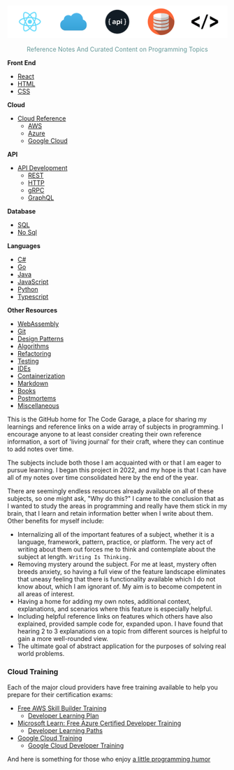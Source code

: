 <p align="center">
  <img src="assets/images/banner.png" alt="banner"/>
</p>

<p align="center">
  <span style="color: #669999">Reference Notes And Curated Content on Programming Topics</span>
</p>

**Front End**

- [React](./react/)
- [HTML](./html/)
- [CSS](./css/)

**Cloud**

- [Cloud Reference](CloudDev/)
  - [AWS](/AWS/)
  - [Azure](/Azure/)
  - [Google Cloud](/GoogleCloud/)

**API**

- [API Development](apis/)
  - [REST](/rest-api/)
  - [HTTP](/http-api/)
  - [gRPC](/grpc-api/)
  - [GraphQL](/graphql-api/)

**Database**

- [SQL](structured-query-language/)
- [No Sql](nosql/)

**Languages**

- [C#](./csharp/)
- [Go](./go/)
- [Java](./java/)
- [JavaScript](./javascript/)
- [Python](./python/)
- [Typescript](./typescript/)

**Other Resources**

- [WebAssembly](./webassembly/)
- [Git](./git/)
- [Design Patterns](./designpatterns/)
- [Algorithms](./algorithms/)
- [Refactoring](./refactoring/)
- [Testing](./testing/)
- [IDEs](./ides/)
- [Containerization](./containerization/)
- [Markdown](./markdown/)
- [Books](./books/)
- [Postmortems](./postmortems/)
- [Miscellaneous](./other/)

This is the GitHub home for The Code Garage, a place for sharing my learnings and reference links on a wide array of subjects in programming. I encourage anyone to at least consider creating their own reference information, a sort of 'living journal' for their craft, where they can continue to add notes over time.

The subjects include both those I am acquainted with or that I am eager to pursue learning. I began this project in 2022, and my hope is that I can have all of my notes over time consolidated here by the end of the year.

There are seemingly endless resources already available on all of these subjects, so one might ask, "Why do this?" I came to the conclusion that as I wanted to study the areas in programming and really have them stick in my brain, that I learn and retain information better when I write about them. Other benefits for myself include:

- Internalizing all of the important features of a subject, whether it is a language, framework, pattern, practice, or platform. The very act of writing about them out forces me to think and contemplate about the subject at length. `Writing Is Thinking.`
- Removing mystery around the subject. For me at least, mystery often breeds anxiety, so having a full view of the feature landscape eliminates that uneasy feeling that there is functionality available which I do not know about, which I am ignorant of. My aim is to become competent in all areas of interest.
- Having a home for adding my own notes, additional context, explanations, and scenarios where this feature is especially helpful.
- Including helpful reference links on features which others have also explained, provided sample code for, expanded upon. I have found that hearing 2 to 3 explanations on a topic from different sources is helpful to gain a more well-rounded view.
- The ultimate goal of abstract application for the purposes of solving real world problems.

### Cloud Training

Each of the major cloud providers have free training available to help you prepare for their certification exams:

- [Free AWS Skill Builder Training](https://explore.skillbuilder.aws/learn)
  - [Developer Learning Plan](https://explore.skillbuilder.aws/learn/public/learning_plan/view/84/developer-learning-plan)
- [Microsoft Learn: Free Azure Certified Developer Training](https://docs.microsoft.com/en-us/learn/azure/)
  - [Developer Learning Paths](https://docs.microsoft.com/en-us/learn/roles/developer)
- [Google Cloud Training](https://community.c2cglobal.com/product-updates)
  - [Google Cloud Developer Training](https://docs.microsoft.com/en-us/learn/roles/developer)

And here is something for those who enjoy [a little programming humor](./humor/)
